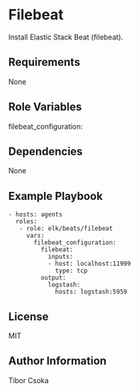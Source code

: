 Filebeat
=========

Install Elastic Stack Beat (filebeat).

Requirements
------------

None

Role Variables
--------------

filebeat_configuration: <the entire yaml configuration to be stored in the filebeat configuration file>

Dependencies
------------

None

Example Playbook
----------------

    - hosts: agents
      roles:
       - role: elk/beats/filebeat
         vars:
           filebeat_configuration:
             filebeat:
               inputs:
               - host: localhost:11999
                 type: tcp
             output:
               logstash:
                 hosts: logstash:5959

License
-------

MIT

Author Information
------------------

Tibor Csoka
